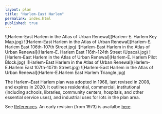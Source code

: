 ```yaml
---
layout: plan
title: "Harlem-East Harlem"
permalink: index.html
published: true
---
```


![Harlem-East Harlem in the Atlas of Urban Renewal](Harlem-E. Harlem Key Map.jpg)
![Harlem-East Harlem in the Atlas of Urban Renewal](Harlem-E. Harlem East 106th-107th Street.jpg)
![Harlem-East Harlem in the Atlas of Urban Renewal](Harlem-E. Harlem East 116th-124th Street \(Upaca\).jpg)
![Harlem-East Harlem in the Atlas of Urban Renewal](Harlem-E. Harlem Pilot Block.jpg)
![Harlem-East Harlem in the Atlas of Urban Renewal](Harlem-E.Harlem East 107th-107th Street.jpg)
![Harlem-East Harlem in the Atlas of Urban Renewal](Harlem-E.Harlem East Harlem Triangle.jpg)

The Harlem–East Harlem plan was adopted in 1968, last revised in 2008, and expires in 2020. It outlines residential, commercial, institutional (including schools, libraries, community centers, hospitals, and other essential service uses), and industrial uses for lots in the plan area.

See [References](http://www.urbanreviewer.org/#page=references.html). An early revision (from 1973) is availalbe [here](https://drive.google.com/file/d/0B9k_zNeDs7q-cEJhOVJhTUszU1k/view?usp=sharing). 